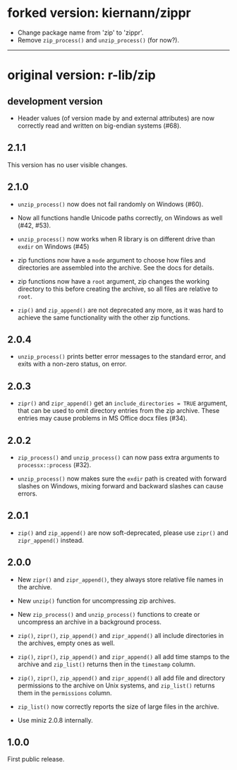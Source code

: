 # forked version: kiernann/zippr

* Change package name from 'zip' to 'zippr'.
* Remove `zip_process()` and `unzip_process()` (for now?).

-----

# original version: r-lib/zip

## development version

* Header values (of version made by and external attributes) are now correctly
  read and written on big-endian systems (#68).

## 2.1.1

This version has no user visible changes.

## 2.1.0

* `unzip_process()` now does not fail randomly on Windows (#60).

* Now all functions handle Unicode paths correctly, on Windows
  as well (#42, #53).

* `unzip_process()` now works when R library is on different drive
  than `exdir` on Windows (#45)

* zip functions now have a `mode` argument to choose how files and
  directories are assembled into the archive. See the docs for
  details.

* zip functions now have a `root` argument, zip changes the working
  directory to this before creating the archive, so all files are
  relative to `root`.

* `zip()` and `zip_append()` are not deprecated any more, as it was
  hard to achieve the same functionality with the other zip functions.

## 2.0.4

* `unzip_process()` prints better error messages to the standard error,
  and exits with a non-zero status, on error.

## 2.0.3

* `zipr()` and `zipr_append()` get an `include_directories = TRUE`
  argument, that can be used to omit directory entries from the zip
  archive. These entries may cause problems in MS Office docx files (#34).

## 2.0.2

* `zip_process()` and `unzip_process()` can now pass extra arguments to
  `processx::process` (#32).

* `unzip_process()` now makes sure the `exdir` path is created with
  forward slashes on Windows, mixing forward and backward slashes can
  cause errors.

## 2.0.1

* `zip()` and `zip_append()` are now soft-deprecated, please use
  `zipr()` and `zipr_append()` instead.

## 2.0.0

* New `zipr()` and `zipr_append()`, they always store relative file names
  in the archive.

* New `unzip()` function for uncompressing zip archives.

* New `zip_process()` and `unzip_process()` functions to create or
  uncompress an archive in a background process.

* `zip()`, `zipr()`, `zip_append()` and `zipr_append()` all include
  directories in the archives, empty ones as well.

* `zip()`, `zipr()`, `zip_append()` and `zipr_append()` all add time stamps
  to the archive and `zip_list()` returns then in the `timestamp` column.

* `zip()`, `zipr()`, `zip_append()` and `zipr_append()` all add file
  and directory permissions to the archive on Unix systems, and
  `zip_list()` returns them in the `permissions` column.

* `zip_list()` now correctly reports the size of large files in the archive.

* Use miniz 2.0.8 internally.

## 1.0.0

First public release.
